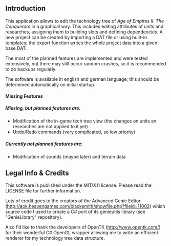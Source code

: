 ## Introduction

This application allows to edit the technology tree of *Age of Empires II: The Conquerors* in a graphical way. This includes editing attributes of units and researches, assigning them to building slots and defining dependencies. A new project can be created by importing a DAT file or using built-in templates; the export function writes the whole project data into a given base DAT.

The most of the planned features are implemented and were tested extensively, but there may still occur random crashes, so it is recommended to do backups regularly.

The software is available in english and german language; this should be determined automatically on initial startup.

#### Missing Features
##### Missing, but planned features are:
* Modification of the in-game tech tree view (the changes on units an researches are not applied to it yet)
* Undo/Redo commands (very complicated, so low priority)
##### Currently not planned features are:
* Modification of sounds (maybe later) and terrain data

## Legal Info & Credits

This software is published under the MIT/X11 license. Please read the LICENSE file for further information.

Lots of credit goes to the creators of the Advanced Genie Editor (http://aok.heavengames.com/blacksmith/showfile.php?fileid=11002) which source code I used to create a C# port of its genieutils library (see "GenieLibrary" repository).

Also I'd like to thank the developers of OpenTK (http://www.opentk.com/) for their wonderful C# OpenGL wrapper allowing me to write an efficient renderer for my technology tree data structure.